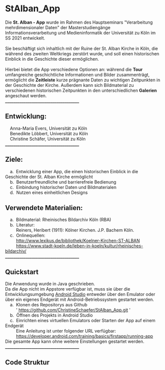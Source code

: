 # StAlban_App
Die **St. Alban - App** wurde im Rahmen des Hauptseminars "Verarbeitung mehrdimensionaler Daten" der Masterstudiengänge Informationsverarbeitung und Medieninformatik der Universität zu Köln im SS 2021 entwickelt.<br/><br/>
Sie beschäftigt sich inhaltlich mit der Ruine der St. Alban Kirche in Köln, die während des zweiten Weltkriegs zerstört wurde, und soll einen historischen Einblick in die Geschichte dieser ermöglichen.<br/><br/>
Hierbei bietet die App verschiedene Optionen an: während die **Tour** umfangreiche geschichtliche Informationen und Bilder zusammenträgt, ermöglicht die **Zeitleiste** kurze prägnante Daten zu wichtigen Zeitpunkten in der Geschichte der Kirche.
Außerdem kann sich Bildmaterial zu verschiedenen historischen Zeitpunkten in den unterschiedlichen **Galerien** angeschaut werden.<br/>
**____________________________________**

## Entwicklung:<br/>
&nbsp;&nbsp;&nbsp;&nbsp;Anna-Maria Evers, Universität zu Köln<br/>
&nbsp;&nbsp;&nbsp;&nbsp;Benedikte Löbbert, Universität zu Köln<br/>
&nbsp;&nbsp;&nbsp;&nbsp;Christine Schäfer, Universität zu Köln<br/>
**____________________________________**

## Ziele:<br/>
&nbsp;&nbsp;&nbsp;&nbsp;a.&nbsp;&nbsp;Entwicklung einer App, die einen historischen Einblick in die Geschichte der St. Alban Kirche ermöglicht<br/>
&nbsp;&nbsp;&nbsp;&nbsp;b.&nbsp;&nbsp;Benutzerfreundliche und barrierefreie Bedienung<br/>
&nbsp;&nbsp;&nbsp;&nbsp;c.&nbsp;&nbsp;Einbindung historischer Daten und Bildmaterialen<br/>
&nbsp;&nbsp;&nbsp;&nbsp;d.&nbsp;&nbsp;Nutzen eines einheitlichen Designs<br/>
	
## Verwendete Materialien:<br/>
&nbsp;&nbsp;&nbsp;&nbsp;a.&nbsp;&nbsp;Bildmaterial: Rheinisches Bildarchiv Köln (RBA)<br/>
&nbsp;&nbsp;&nbsp;&nbsp;b.&nbsp;&nbsp;Literatur:<br/>
&nbsp;&nbsp;&nbsp;&nbsp;&nbsp;&nbsp;&nbsp;&nbsp;&nbsp;Reiners, Heribert (1911): Kölner Kirchen. J.P. Bachem Köln.<br/>
&nbsp;&nbsp;&nbsp;&nbsp;c.&nbsp;&nbsp;Onlinequellen:<br/>
&nbsp;&nbsp;&nbsp;&nbsp;&nbsp;&nbsp;&nbsp;&nbsp; http://www.lexikus.de/bibliothek/Koelner-Kirchen-ST-ALBAN <br/>
&nbsp;&nbsp;&nbsp;&nbsp;&nbsp;&nbsp;&nbsp;&nbsp; https://www.stadt-koeln.de/leben-in-koeln/kultur/rheinisches-bildarchiv/ <br/>
**____________________________________**

## Quickstart<br/>
Die Anwendung wurde in Java geschrieben.<br/>
Da die App nicht im Appstore verfügbar ist, muss sie über die Entwicklungsumgebung [Android Studio](https://developer.android.com/studio) entweder über den Emulator 
oder über ein eigenes Endgerät mit Android-Betriebssystem gestartet werden.<br/>
&nbsp;&nbsp;&nbsp;&nbsp;a.&nbsp;&nbsp;Klonen des Repositorys aus Github<br/>
&nbsp;&nbsp;&nbsp;&nbsp;&nbsp;&nbsp;&nbsp;&nbsp;&nbsp;' https://github.com/ChristineSchaefer/StAlban_App.git '<br/>
&nbsp;&nbsp;&nbsp;&nbsp;b.&nbsp;&nbsp;Öffnen des Projekts in Android Studio<br/>
&nbsp;&nbsp;&nbsp;&nbsp;c.&nbsp;&nbsp;Einrichten eines virtuellen Emulators oder Starten der App auf einem Endgerät<br/>
&nbsp;&nbsp;&nbsp;&nbsp;&nbsp;&nbsp;&nbsp;&nbsp;&nbsp;Eine Anleitung ist unter folgender URL verfügbar:<br/>
&nbsp;&nbsp;&nbsp;&nbsp;&nbsp;&nbsp;&nbsp;&nbsp; https://developer.android.com/training/basics/firstapp/running-app <br/>
Die gesamte App kann ohne weitere Einstellungen gestartet werden.<br/>
**____________________________________**

## Code Struktur<br/>


	